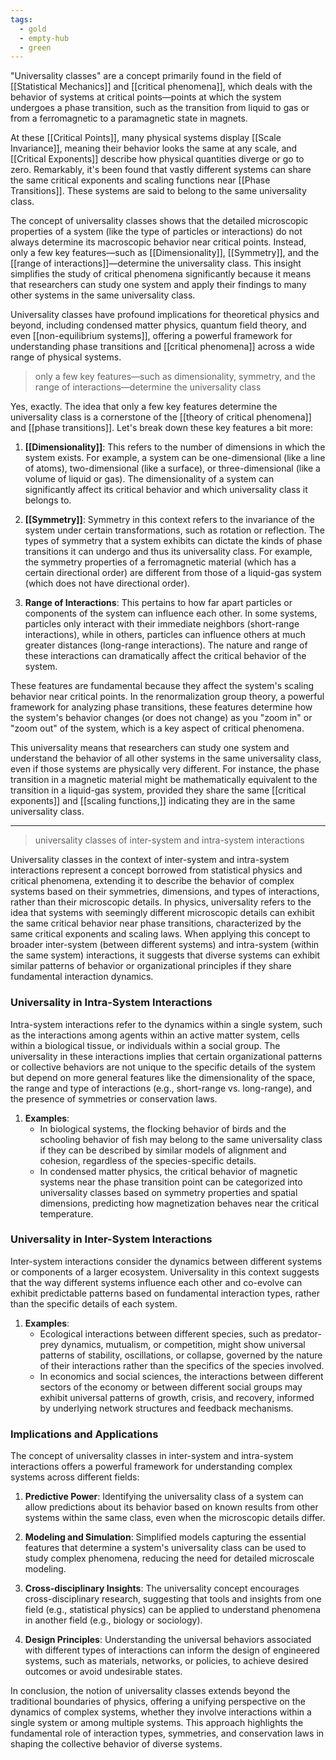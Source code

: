 ```yaml
---
tags:
  - gold
  - empty-hub
  - green
---
```


"Universality classes" are a concept primarily found in the field of [[Statistical Mechanics]] and [[critical phenomena]], which deals with the behavior of systems at critical points—points at which the system undergoes a phase transition, such as the transition from liquid to gas or from a ferromagnetic to a paramagnetic state in magnets.

At these [[Critical Points]], many physical systems display [[Scale Invariance]], meaning their behavior looks the same at any scale, and [[Critical Exponents]] describe how physical quantities diverge or go to zero. Remarkably, it's been found that vastly different systems can share the same critical exponents and scaling functions near [[Phase Transitions]]. These systems are said to belong to the same universality class.

The concept of universality classes shows that the detailed microscopic properties of a system (like the type of particles or interactions) do not always determine its macroscopic behavior near critical points. Instead, only a few key features—such as [[Dimensionality]], [[Symmetry]], and the [[range of interactions]]—determine the universality class. This insight simplifies the study of critical phenomena significantly because it means that researchers can study one system and apply their findings to many other systems in the same universality class.

Universality classes have profound implications for theoretical physics and beyond, including condensed matter physics, quantum field theory, and even [[non-equilibrium systems]], offering a powerful framework for understanding phase transitions and [[critical phenomena]] across a wide range of physical systems.


> only a few key features—such as dimensionality, symmetry, and the range of interactions—determine the universality class

Yes, exactly. The idea that only a few key features determine the universality class is a cornerstone of the [[theory of critical phenomena]] and [[phase transitions]]. Let's break down these key features a bit more:

1. **[[Dimensionality]]**: This refers to the number of dimensions in which the system exists. For example, a system can be one-dimensional (like a line of atoms), two-dimensional (like a surface), or three-dimensional (like a volume of liquid or gas). The dimensionality of a system can significantly affect its critical behavior and which universality class it belongs to.

2. **[[Symmetry]]**: Symmetry in this context refers to the invariance of the system under certain transformations, such as rotation or reflection. The types of symmetry that a system exhibits can dictate the kinds of phase transitions it can undergo and thus its universality class. For example, the symmetry properties of a ferromagnetic material (which has a certain directional order) are different from those of a liquid-gas system (which does not have directional order).

3. **Range of Interactions**: This pertains to how far apart particles or components of the system can influence each other. In some systems, particles only interact with their immediate neighbors (short-range interactions), while in others, particles can influence others at much greater distances (long-range interactions). The nature and range of these interactions can dramatically affect the critical behavior of the system.

These features are fundamental because they affect the system's scaling behavior near critical points. In the renormalization group theory, a powerful framework for analyzing phase transitions, these features determine how the system's behavior changes (or does not change) as you "zoom in" or "zoom out" of the system, which is a key aspect of critical phenomena.

This universality means that researchers can study one system and understand the behavior of all other systems in the same universality class, even if those systems are physically very different. For instance, the phase transition in a magnetic material might be mathematically equivalent to the transition in a liquid-gas system, provided they share the same [[critical exponents]] and [[scaling functions,]] indicating they are in the same universality class.

---

>universality classes of inter-system and intra-system interactions

Universality classes in the context of inter-system and intra-system interactions represent a concept borrowed from statistical physics and critical phenomena, extending it to describe the behavior of complex systems based on their symmetries, dimensions, and types of interactions, rather than their microscopic details. In physics, universality refers to the idea that systems with seemingly different microscopic details can exhibit the same critical behavior near phase transitions, characterized by the same critical exponents and scaling laws. When applying this concept to broader inter-system (between different systems) and intra-system (within the same system) interactions, it suggests that diverse systems can exhibit similar patterns of behavior or organizational principles if they share fundamental interaction dynamics.

### Universality in Intra-System Interactions

Intra-system interactions refer to the dynamics within a single system, such as the interactions among agents within an active matter system, cells within a biological tissue, or individuals within a social group. The universality in these interactions implies that certain organizational patterns or collective behaviors are not unique to the specific details of the system but depend on more general features like the dimensionality of the space, the range and type of interactions (e.g., short-range vs. long-range), and the presence of symmetries or conservation laws.

1. **Examples**: 
   - In biological systems, the flocking behavior of birds and the schooling behavior of fish may belong to the same universality class if they can be described by similar models of alignment and cohesion, regardless of the species-specific details.
   - In condensed matter physics, the critical behavior of magnetic systems near the phase transition point can be categorized into universality classes based on symmetry properties and spatial dimensions, predicting how magnetization behaves near the critical temperature.

### Universality in Inter-System Interactions

Inter-system interactions consider the dynamics between different systems or components of a larger ecosystem. Universality in this context suggests that the way different systems influence each other and co-evolve can exhibit predictable patterns based on fundamental interaction types, rather than the specific details of each system.

1. **Examples**:
   - Ecological interactions between different species, such as predator-prey dynamics, mutualism, or competition, might show universal patterns of stability, oscillations, or collapse, governed by the nature of their interactions rather than the specifics of the species involved.
   - In economics and social sciences, the interactions between different sectors of the economy or between different social groups may exhibit universal patterns of growth, crisis, and recovery, informed by underlying network structures and feedback mechanisms.

### Implications and Applications

The concept of universality classes in inter-system and intra-system interactions offers a powerful framework for understanding complex systems across different fields:

1. **Predictive Power**: Identifying the universality class of a system can allow predictions about its behavior based on known results from other systems within the same class, even when the microscopic details differ.

2. **Modeling and Simulation**: Simplified models capturing the essential features that determine a system's universality class can be used to study complex phenomena, reducing the need for detailed microscale modeling.

3. **Cross-disciplinary Insights**: The universality concept encourages cross-disciplinary research, suggesting that tools and insights from one field (e.g., statistical physics) can be applied to understand phenomena in another field (e.g., biology or sociology).

4. **Design Principles**: Understanding the universal behaviors associated with different types of interactions can inform the design of engineered systems, such as materials, networks, or policies, to achieve desired outcomes or avoid undesirable states.

In conclusion, the notion of universality classes extends beyond the traditional boundaries of physics, offering a unifying perspective on the dynamics of complex systems, whether they involve interactions within a single system or among multiple systems. This approach highlights the fundamental role of interaction types, symmetries, and conservation laws in shaping the collective behavior of diverse systems.

